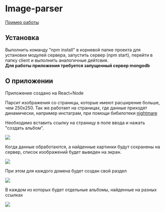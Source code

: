 # Image-parser
<a href='https://js-tree.herokuapp.com/'>Пример работы</a>

## Установка

Выполнить команду "npm install" в корневой папке проекта для установки модулей сервера, запустить сервер  (npm start),
перейти в папку client и выполнить аналогичные дейтсвия.  
<strong>Для работы приложения требуется запущенный сервер mongodb</strong>

## О приложении

Приложение создано на React+Node

Парсит изображения со страницы, которые имеют расширение больше, чем 250х250.
Так же работает на страницах, где данные приходят динамически, например инстаграм, при помощи бибилотеки <a href='http://www.nightmarejs.org/'>nightmare<a/>
  
  Необходимо вставить ссылку на страницу в поле ввода и нажать "создать альбом".
  
  <img src='https://i.ibb.co/zPCMFP6/image.png'>
  
  Когда данные обработаются, а найденные картинки будут сохранены на сервер, список изображений будет выведен на экран.
  
  <img src='https://i.ibb.co/G5tGcKK/image.png'>

  При этом для каждого домена будет создан свой раздел
  
  <img src='https://i.ibb.co/LkMHV2c/image.png'>
  
  В каждом из которых будет отдельные альбомы, найденные на разных ссылках
  
  <img src='https://i.ibb.co/Xkxvjyq/image.png'>
